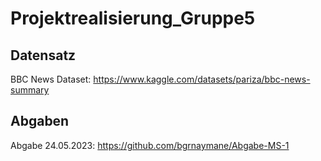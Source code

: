 # Projektrealisierung_Gruppe5

## Datensatz

BBC News Dataset: https://www.kaggle.com/datasets/pariza/bbc-news-summary

## Abgaben

Abgabe 24.05.2023: https://github.com/bgrnaymane/Abgabe-MS-1
